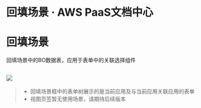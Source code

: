 # 回填场景 · AWS PaaS文档中心

# 回填场景

回填场景中的BO数据表，应用于表单中的关联选择组件

[![](https://docs.awspaas.com/user-manual/aws-pass-console-user-manual-form-vue-64ga/pdf/sjly.png)](<sjly.png>)  
---  
  
>   * 回填场景框中的表单树展示的是当前应用及与当前应用关联应用的表单 </br>
>   * 视图页签暂无使用场景，请期待后续版本
>